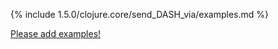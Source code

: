 {% include 1.5.0/clojure.core/send_DASH_via/examples.md %}

[Please add examples!](https://github.com/arrdem/grimoire/edit/master/_includes/1.6.0/clojure.core/send_DASH_via/examples.md)
